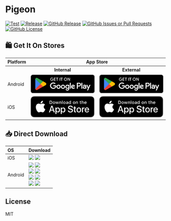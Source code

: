 # Pigeon

[![Test](https://github.com/cyf/pigeon/actions/workflows/test.yml/badge.svg)](https://github.com/cyf/pigeon/actions/workflows/test.yml)
[![Release](https://github.com/cyf/pigeon/actions/workflows/release.yml/badge.svg)](https://github.com/cyf/pigeon/actions/workflows/release.yml)
[![GitHub Release](https://img.shields.io/github/v/release/cyf/pigeon)](https://github.com/cyf/pigeon/releases/latest)
[![GitHub Issues or Pull Requests](https://img.shields.io/github/issues/cyf/pigeon)](https://github.com/cyf/pigeon/issues/new)
[![GitHub License](https://img.shields.io/github/license/cyf/pigeon)](https://raw.githubusercontent.com/cyf/pigeon/main/LICENSE)

## 🛍️ Get It On Stores

<table>
  <tr>
    <th>Platform</th>
    <th colspan="2" style="text-align: center">App Store</th>
  </tr>
  <tr>
    <th style="border-bottom: none;"></th>
    <th style="text-align: center; border-bottom: none">Internal</th>
    <th style="text-align: center; border-bottom: none">External</th>
  </tr>
  <tr>
    <td>Android</td>
    <td>
      <a href="https://play.google.com/store/apps/details?id=com.chenyifaer.homingpigeon">
        <img width="220" alt="Get it on Google Play" src="./docs/assets/Download_on_the_Google_Play.png">
      </a>
    </td>
    <td>
      <a href="https://play.google.com/store/apps/details?id=com.chenyifaer.homingpigeon">
        <img width="220" alt="Get it on Google Play" src="./docs/assets/Download_on_the_Google_Play.png">
      </a>
    </td>
  </tr>
  <tr>
    <td>iOS</td>
    <td>
      <a href="https://apps.apple.com/us/app/id6474651618">
        <img width="220" alt="Get it on App Store" src="./docs/assets/Download_on_the_App_Store.svg">
      </a>
    </td>
    <td>
      <a href="https://apps.apple.com/us/app/id6470935922">
        <img width="220" alt="Get it on App Store" src="./docs/assets/Download_on_the_App_Store.svg">
      </a>
    </td>
  </tr>
</table>

## 📥 Direct Download

<div align=left>
<table>
    <thead align=left>
        <tr>
            <th>OS</th>
            <th>Download</th>
        </tr>
    </thead>
    <tbody align=left>
        <tr>
        <td>iOS</td>
            <td>
              <a href="https://github.com/cyf/pigeon/releases/download/v1.0.0+423/Pigeon-internal.ipa"><img src="https://img.shields.io/badge/IPA-Internal-A3D9A5.svg?logo=ios"></a>
              <a href="https://github.com/cyf/pigeon/releases/download/v1.0.0+423/Pigeon-external.ipa"><img src="https://img.shields.io/badge/IPA-External-6CC2A8.svg?logo=ios"></a>
            </td>
        </tr>
        <tr>
        <td>Android</td>
            <td>
              <a href="https://github.com/cyf/pigeon/releases/download/v1.0.0+404/Pigeon-internal_universal.apk"><img src="https://img.shields.io/badge/APK_(Internal)-Universal-FF0000.svg?logo=android"></a>
              <a href="https://github.com/cyf/pigeon/releases/download/v1.0.0+404/Pigeon-external_universal.apk"><img src="https://img.shields.io/badge/APK_(External)-Universal-FF0000.svg?logo=android"></a><br>
              <a href="https://github.com/cyf/pigeon/releases/download/v1.0.0+404/Pigeon-internal_arm64-v8a.apk"><img src="https://img.shields.io/badge/APK_(Internal)-ARMv8-FFA500.svg?logo=android"></a>
              <a href="https://github.com/cyf/pigeon/releases/download/v1.0.0+404/Pigeon-external_arm64-v8a.apk"><img src="https://img.shields.io/badge/APK_(External)-ARMv8-FFA500.svg?logo=android"></a><br>
              <a href="https://github.com/cyf/pigeon/releases/download/v1.0.0+404/Pigeon-internal_armeabi-v7a.apk"><img src="https://img.shields.io/badge/APK_(Internal)-ARMv7-00FF00.svg?logo=android"></a>
              <a href="https://github.com/cyf/pigeon/releases/download/v1.0.0+404/Pigeon-external_armeabi-v7a.apk"><img src="https://img.shields.io/badge/APK_(External)-ARMv7-00FF00.svg?logo=android"></a><br>
              <a href="https://github.com/cyf/pigeon/releases/download/v1.0.0+404/Pigeon-internal_x86_64.apk"><img src="https://img.shields.io/badge/APK_(Internal)-x64-0000FF.svg?logo=android"></a>
              <a href="https://github.com/cyf/pigeon/releases/download/v1.0.0+404/Pigeon-external_x86_64.apk"><img src="https://img.shields.io/badge/APK_(External)-x64-0000FF.svg?logo=android"></a>
            </td>
        </tr>
    </tbody>
</table>

</div>

## License

MIT
